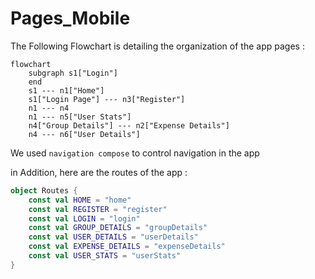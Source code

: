 # Pages_Mobile


The Following Flowchart is detailing the organization of the app pages :
```mermaid
flowchart
	subgraph s1["Login"]
	end
	s1 --- n1["Home"]
	s1["Login Page"] --- n3["Register"]
	n1 --- n4
	n1 --- n5["User Stats"]
	n4["Group Details"] --- n2["Expense Details"]
	n4 --- n6["User Details"]
```

We used `navigation compose` to control navigation in the app

in Addition, here are the routes of the app :

```Kotlin
object Routes {
    const val HOME = "home"
    const val REGISTER = "register"
    const val LOGIN = "login"
    const val GROUP_DETAILS = "groupDetails"
    const val USER_DETAILS = "userDetails"
    const val EXPENSE_DETAILS = "expenseDetails"
    const val USER_STATS = "userStats"
}
```